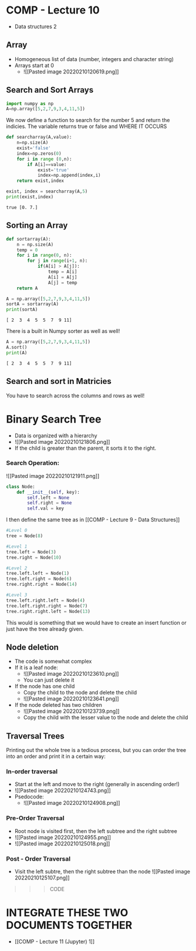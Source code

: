 # COMP - Lecture 10
- Data structures 2

## Array
- Homogeneous list of data (number, integers and character string)
- Arrays start at 0
	- ![[Pasted image 20220210120619.png]]
## Search and Sort Arrays
```python
import numpy as np
A=np.array([5,2,7,9,3,4,11,5])
```
We now define a function to search for the number 5 and return the indicies. The variable returns true or false and WHERE IT OCCURS
```python
def searcharray(A,value):
    n=np.size(A)
    exist='false'
    index=np.zeros(0)
    for i in range (0,n):
        if A[i]==value:
            exist='true'
            index=np.append(index,i)
    return exist,index
```

```python
exist, index = searcharray(A,5)
print(exist,index)
```
    true [0. 7.]
## Sorting an Array

```python
def sortarray(A):
    n = np.size(A)
    temp = 0
    for i in range(0, n):    
        for j in range(i+1, n):    
            if(A[i] > A[j]):    
                temp = A[i]    
                A[i] = A[j]    
                A[j] = temp    
    return A
```


```python
A = np.array([5,2,7,9,3,4,11,5])
sortA = sortarray(A)
print(sortA)
```

    [ 2  3  4  5  5  7  9 11]
    

There is a built in Numpy sorter as well as well!


```python
A = np.array([5,2,7,9,3,4,11,5])
A.sort()
print(A)
```

    [ 2  3  4  5  5  7  9 11]
    

## Search and sort in Matricies

You have to search across the columns and rows as well!

# Binary Search Tree
- Data is organized with a hierarchy
- ![[Pasted image 20220210121806.png]]
- If the child is greater than the parent, it sorts it to the right. 
### Search Operation:
![[Pasted image 20220210121911.png]]
```python
class Node:
    def __init__(self, key):
        self.left = None
        self.right = None
        self.val = key
```
I then define the same tree as in [[COMP - Lecture 9 - Data Structures]]
```python
#Level 0
tree = Node(8)

#Level 1
tree.left = Node(3)
tree.right = Node(10)

#Level 2
tree.left.left = Node(1)
tree.left.right = Node(6)
tree.right.right = Node(14)

#Level 3
tree.left.right.left = Node(4)
tree.left.right.right = Node(7)
tree.right.right.left = Node(13)
```
This would is something that we would have to create an insert function or just have the tree already given.


## Node deletion
- The code is somewhat complex
- If it is a leaf node:
	- ![[Pasted image 20220210123610.png]]
	- You can just delete it
- If the node has one child
	- Copy the child to the node and delete the child
	- ![[Pasted image 20220210123641.png]]
- If the node deleted has two children
	- ![[Pasted image 20220210123739.png]]
	- Copy the child with the lesser value to the node and delete the child


## Traversal Trees

Printing out the whole tree is a tedious process, but you can order the tree into an order and print it in a certain way:
### In-order traversal
- Start at the left and move to the right (generally in ascending order!)
- ![[Pasted image 20220210124743.png]]
- Psedocode:
	- ![[Pasted image 20220210124908.png]]

### Pre-Order Traversal
- Root node is visited first, then the left subtree and the right subtree
- ![[Pasted image 20220210124955.png]]
- ![[Pasted image 20220210125018.png]]

### Post - Order Traversal
- Visit the left subtre, then the right subtree than the node
![[Pasted image 20220210125107.png]]

>>> CODE



# INTEGRATE THESE TWO DOCUMENTS TOGETHER
- [[COMP - Lecture 11 (Jupyter)  1]]